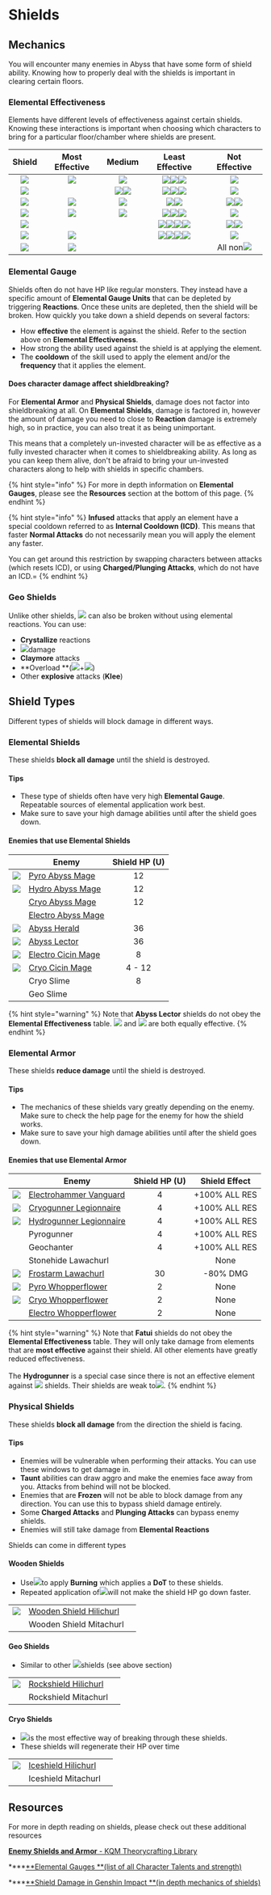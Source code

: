 # Shields

## Mechanics

You will encounter many enemies in Abyss that have some form of shield ability. Knowing how to properly deal with the shields is important in clearing certain floors.

### Elemental Effectiveness

Elements have different levels of effectiveness against certain shields. Knowing these interactions is important when choosing which characters to bring for a particular floor/chamber where shields are present.

|                   Shield                  |              Most Effective             |                                      Medium                                     |                                                                        Least Effective                                                                       |                                 Not Effective                                 |
| :---------------------------------------: | :-------------------------------------: | :-----------------------------------------------------------------------------: | :----------------------------------------------------------------------------------------------------------------------------------------------------------: | :---------------------------------------------------------------------------: |
|   ![](../.gitbook/assets/pyro_small.png)  | ![](../.gitbook/assets/hydro_small.png) |                    ![](../.gitbook/assets/electro_small.png)                    |                      ![](../.gitbook/assets/cryo_small.png)![](../.gitbook/assets/anemo_small.png)![](../.gitbook/assets/geo_small.png)                      |                     ![](../.gitbook/assets/pyro_small.png)                    |
|  ![](../.gitbook/assets/hydro_small.png)  |                                         | ![](../.gitbook/assets/cryo_small.png)![](../.gitbook/assets/electro_small.png) |                      ![](../.gitbook/assets/pyro_small.png)![](../.gitbook/assets/anemo_small.png)![](../.gitbook/assets/geo_small.png)                      |                    ![](../.gitbook/assets/hydro_small.png)                    |
|   ![](../.gitbook/assets/cryo_small.png)  |  ![](../.gitbook/assets/pyro_small.png) |                    ![](../.gitbook/assets/electro_small.png)                    |                                         ![](../.gitbook/assets/anemo_small.png)![](../.gitbook/assets/geo_small.png)                                         | ![](../.gitbook/assets/hydro_small.png)![](../.gitbook/assets/cryo_small.png) |
| ![](../.gitbook/assets/electro_small.png) |  ![](../.gitbook/assets/cryo_small.png) |                      ![](../.gitbook/assets/pyro_small.png)                     |                      ![](../.gitbook/assets/hydro_small.png)![](../.gitbook/assets/anemo_small.png)![](../.gitbook/assets/geo_small.png)                     |                   ![](../.gitbook/assets/electro_small.png)                   |
|  ![](../.gitbook/assets/anemo_small.png)  |                                         |                                                                                 | ![](../.gitbook/assets/pyro_small.png)![](../.gitbook/assets/hydro_small.png)![](../.gitbook/assets/cryo_small.png)![](../.gitbook/assets/electro_small.png) |  ![](../.gitbook/assets/anemo_small.png)![](../.gitbook/assets/geo_small.png) |
|   ![](../.gitbook/assets/geo_small.png)   |  ![](../.gitbook/assets/geo_small.png)  |                                                                                 | ![](../.gitbook/assets/pyro_small.png)![](../.gitbook/assets/hydro_small.png)![](../.gitbook/assets/cryo_small.png)![](../.gitbook/assets/electro_small.png) |                    ![](../.gitbook/assets/anemo_small.png)                    |
|  ![](../.gitbook/assets/dendro_small.png) |  ![](../.gitbook/assets/pyro_small.png) |                                                                                 |                                                                                                                                                              |                 All non![](../.gitbook/assets/pyro_small.png)                 |

### Elemental Gauge

Shields often do not have HP like regular monsters. They instead have a specific amount of **Elemental Gauge Units** that can be depleted by triggering **Reactions**. Once these units are depleted, then the shield will be broken. How quickly you take down a shield depends on several factors:

* How **effective** the element is against the shield. Refer to the section above on **Elemental Effectiveness**.
* How strong the ability used against the shield is at applying the element.
* The **cooldown** of the skill used to apply the element and/or the **frequency** that it applies the element.

#### Does character damage affect shieldbreaking?

For **Elemental Armor** and **Physical Shields**, damage does not factor into shieldbreaking at all. On **Elemental Shields**, damage is factored in, however the amount of damage you need to close to **Reaction** damage is extremely high, so in practice, you can also treat it as being unimportant.

This means that a completely un-invested character will be as effective as a fully invested character when it comes to shieldbreaking ability. As long as you can keep them alive, don't be afraid to bring your un-invested characters along to help with shields in specific chambers.

{% hint style="info" %}
For more in depth information on **Elemental Gauges**, please see the **Resources** section at the bottom of this page. 
{% endhint %}

{% hint style="info" %}
**Infused** attacks that apply an element have a special cooldown referred to as **Internal Cooldown (ICD)**. This means that faster **Normal Attacks** do not necessarily mean you will apply the element any faster.

You can get around this restriction by swapping characters between attacks (which resets ICD), or using **Charged/Plunging Attacks**, which do not have an ICD.=
{% endhint %}



### Geo Shields

Unlike other shields, ![](../.gitbook/assets/geo_small.png) can also be broken without using elemental reactions. You can use:

* **Crystallize** reactions
* ![](../.gitbook/assets/geo_small.png)damage
* **Claymore** attacks
* **Overload **(![](../.gitbook/assets/pyro_small.png)+![](../.gitbook/assets/electro_small.png))
* Other **explosive** attacks (**Klee**)

## Shield Types

Different types of shields will block damage in different ways.

### Elemental Shields

These shields **block all damage** until the shield is destroyed.

#### Tips

* These type of shields often have very high **Elemental Gauge**. Repeatable sources of elemental application work best.
* Make sure to save your high damage abilities until after the shield goes down.

#### Enemies that use Elemental Shields

|                                                  | Enemy                                                               | Shield HP (U) |
| :----------------------------------------------: | ------------------------------------------------------------------- | :-----------: |
|   ![](../.gitbook/assets/abyss-mage-pyro-.jpg)   | [Pyro Abyss Mage](../monsters/abyss-order/pyro-abyss-mage.md)       |       12      |
|  ![](../.gitbook/assets/abyss-mage-hydro-.jpg)   | [Hydro Abyss Mage](../monsters/abyss-order/hydro-abyss-mage.md)     |       12      |
|                                                  | [Cryo Abyss Mage](../monsters/abyss-order/cryo-abyss-mage.md)       |       12      |
|                                                  | [Electro Abyss Mage](../monsters/abyss-order/electro-abyss-mage.md) |               |
|     ![](../.gitbook/assets/abyss-herald.jpg)     | [Abyss Herald](../monsters/abyss-order/abyss-herald.md)             |       36      |
|     ![](../.gitbook/assets/abyss-lector.jpg)     | [Abyss Lector](../monsters/abyss-order/abyss-lector.md)             |       36      |
| ![](../.gitbook/assets/cicin-mage-electro-.jpg)  | [Electro Cicin Mage](../monsters/fatui/electro-cicin-mage.md)       |       8       |
|   ![](../.gitbook/assets/cicin-mage-cryo-.jpg)   | [Cryo Cicin Mage](../monsters/fatui/cryo-cicin-mage.md)             |     4 - 12    |
|                                                  | Cryo Slime                                                          |       8       |
|                                                  | Geo Slime                                                           |               |

{% hint style="warning" %}
Note that **Abyss Lector** shields do not obey the **Elemental Effectiveness** table. ![](../.gitbook/assets/cryo_small.png) and ![](../.gitbook/assets/pyro_small.png) are both equally effective.
{% endhint %}

### Elemental Armor

These shields **reduce damage** until the shield is destroyed.

#### Tips

* The mechanics of these shields vary greatly depending on the enemy. Make sure to check the help page for the enemy for how the shield works.
* Make sure to save your high damage abilities until after the shield goes down.

#### Enemies that use Elemental Armor

|                                                  | Enemy                                                                   | Shield HP (U) | Shield Effect |
| :----------------------------------------------: | ----------------------------------------------------------------------- | :-----------: | :-----------: |
|  ![](../.gitbook/assets/fatui-electrohammer.jpg) | [Electrohammer Vanguard](../monsters/fatui/electrohammer-vanguard.md)   |       4       | +100% ALL RES |
|   ![](../.gitbook/assets/fatui-cryogunner.jpg)   | [Cryogunner Legionnaire](../monsters/fatui/cryogunner-legionnaire.md)   |       4       | +100% ALL RES |
|  ![](../.gitbook/assets/fatui-hydrogunner.png)   | [Hydrogunner Legionnaire](../monsters/fatui/hydrogunner-legionnaire.md) |       4       | +100% ALL RES |
|                                                  | Pyrogunner                                                              |       4       | +100% ALL RES |
|                                                  | Geochanter                                                              |       4       | +100% ALL RES |
|                                                  | Stonehide Lawachurl                                                     |               |      None     |
|  ![](../.gitbook/assets/frostarm_lawachurl.png)  | [Frostarm Lawachurl](../monsters/hilichurls/frostarm-lawachurl.md)      |       30      |    -80% DMG   |
| ![](../.gitbook/assets/whopperflower-pyro-.jpg)  | [Pyro Whopperflower](../monsters/animals/pyro-whopperflower.md)         |       2       |      None     |
| ![](../.gitbook/assets/whopperflower-cryo-.png)  | [Cryo Whopperflower](../monsters/animals/cryo-whopperflower.md)         |       2       |      None     |
|                                                  | [Electro Whopperflower](../monsters/animals/electro-whopperflower.md)   |       2       |      None     |

{% hint style="warning" %}
Note that **Fatui** shields do not obey the **Elemental Effectiveness** table. They will only take damage from elements that are **most effective** against their shield. All other elements have greatly reduced effectiveness.\
\
The **Hydrogunner** is a special case since there is not an effective element against ![](../.gitbook/assets/hydro_small.png) shields. Their shields are weak to![](../.gitbook/assets/electro_small.png).
{% endhint %}

### Physical Shields

These shields **block all damage** from the direction the shield is facing.

#### Tips

* Enemies will be vulnerable when performing their attacks. You can use these windows to get damage in.
* **Taunt** abilities can draw aggro and make the enemies face away from you. Attacks from behind will not be blocked.
* Enemies that are **Frozen** will not be able to block damage from any direction. You can use this to bypass shield damage entirely.
* Some **Charged Attacks** and **Plunging Attacks** can bypass enemy shields.
* Enemies will still take damage from **Elemental Reactions**

Shields can come in different types

#### Wooden Shields

* Use![](../.gitbook/assets/pyro_small.png)to apply **Burning** which applies a **DoT** to these shields.
* Repeated application of![](../.gitbook/assets/pyro_small.png)will not make the shield HP go down faster.

|                                                      |                                                                         |   |
| :--------------------------------------------------: | ----------------------------------------------------------------------- | - |
| ![](../.gitbook/assets/wooden-shield-hilichurl.jpg)  | [Wooden Shield Hilichurl](../monsters/hilichurls/classic-hilichurls.md) |   |
|                                                      | Wooden Shield Mitachurl                                                 |   |

#### Geo Shields

* Similar to other ![](../.gitbook/assets/geo_small.png)shields (see above section)

|                                                   |                                                                      |   |
| :-----------------------------------------------: | -------------------------------------------------------------------- | - |
| ![](../.gitbook/assets/rockshield-hilichurl.jpg)  | [Rockshield Hilichurl](../monsters/hilichurls/classic-hilichurls.md) |   |
|                                                   | Rockshield Mitachurl                                                 |   |

#### Cryo Shields

* ![](../.gitbook/assets/pyro_small.png)is the most effective way of breaking through these shields.
* These shields will regenerate their HP over time

|                                                  |                                                                     |   |
| :----------------------------------------------: | ------------------------------------------------------------------- | - |
| ![](../.gitbook/assets/iceshield-hilichurl.jpg)  | [Iceshield Hilichurl](../monsters/hilichurls/classic-hilichurls.md) |   |
|                                                  | Iceshield Mitachurl                                                 |   |

## Resources

For more in depth reading on shields, please check out these additional resources

[**Enemy Shields and Armor** - KQM Theorycrafting Library](https://library.keqingmains.com/mechanics/enemies/enemy-shields-armor)

****[**Elemental Gauges **(list of all Character Talents and strength)](https://docs.google.com/spreadsheets/d/1uiJje5yqv7v2UKrWoBAgBMrHrrNemtkooo8JqAGJpP8/edit?usp=sharing)

****[**Shield Damage in Genshin Impact **(in depth mechanics of shields)](https://docs.google.com/document/d/1SUc9A7O5C7CX0qYHmCqB44uhpHYY-Txgv6rdibM8Jw4/edit)
